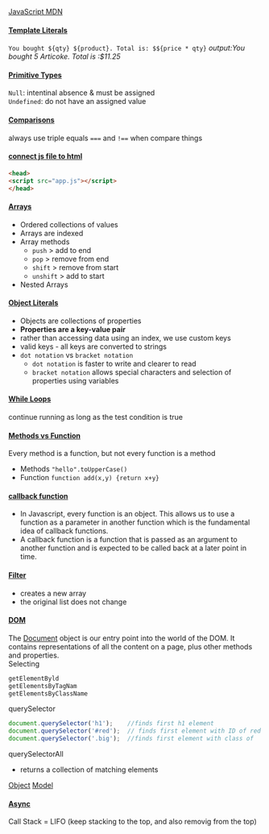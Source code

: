 [JavaScript MDN](https://developer.mozilla.org/en-US/) 

#### [Template Literals]()
`You bought ${qty} ${product}. Total is: $${price * qty}`
<i>output:You bought 5 Articoke. Total is :$11.25</i>

#### [Primitive Types]()
`Null`: intentinal absence & must be assigned <br>
`Undefined`: do not have an assigned value

#### [Comparisons]()
always use triple equals `===` and `!==` when compare things

#### [connect js file to html]()
```html
<head>
<script src="app.js"></script>
</head>
```

#### [Arrays]()
- Ordered collections of values
- Arrays are indexed
- Array methods
    - `push` > add to end
    - `pop` > remove from end
    - `shift` > remove from start
    - `unshift` > add to start
- Nested Arrays

#### [Object Literals]()
- Objects are collections of properties
- <b>Properties are a key-value pair</b>
- rather than accessing data using an index, we use custom keys
- valid keys - all keys are converted to strings
- `dot notation` vs `bracket notation`
    - `dot notation` is faster to write and clearer to read
    - `bracket notation` allows special characters and selection of properties using variables

#### [While Loops]() 
continue running as long as the test condition is true

#### [Methods vs Function]()
Every method is a function, but not every function is a method <br>
- Methods
`"hello".toUpperCase()` 
- Function
`function add(x,y) {return x+y}`

#### [callback function](https://levelup.gitconnected.com/javascript-callback-functions-89cc315aa5be)
- In Javascript, every function is an object. This allows us to use a function as a parameter in another function which is the fundamental idea of callback functions.
- A callback function is a function that is passed as an argument to another function and is expected to be called back at a later point in time.

#### [Filter]()
- creates a new array
- the original list does not change

#### [DOM]()
The <u>Document</u> object is our entry point into the world of the DOM. It contains representations of all the content on a page, plus other methods and properties.<br>
Selecting
```JavaScript
getElementByld
getElementsByTagNam 
getElementsByClassName
```
querySelector 
```JavaScript
document.querySelector('h1');    //finds first h1 element
document.querySelector('#red');  // finds first element with ID of red
document.querySelector('.big');  //finds first element with class of
```
querySelectorAll
- returns a collection of matching elements

<u>Object</u>
<u>Model</u>

#### [Async]()
Call Stack = LIFO (keep stacking to the top, and also removig from the top)
